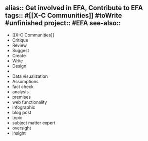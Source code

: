alias:: Get involved in EFA, Contribute to EFA
tags:: #[[X-C Communities]] #toWrite #unfinished 
project:: #EFA 
see-also::
-
- [[X-C Communities]]
- Critique
- Review
- Suggest
- Create
- Write
- Design
-
- Data visualization
- Assumptions
- fact check
- analysis
- premises
- web functionality
- infographic
- blog post
- topic
- subject matter expert
- oversight
- insight